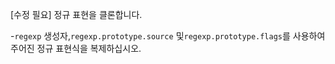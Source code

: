 [수정 필요]
정규 표현을 클론합니다.

-`regexp` 생성자,`regexp.prototype.source` 및`regexp.prototype.flags`를 사용하여 주어진 정규 표현식을 복제하십시오.
